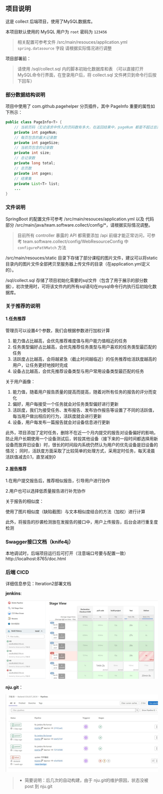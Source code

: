 ## 项目说明

这是 collect 后端项目，使用了MySQL数据库。

本项目默认使用的 MySQL 用户为 `root` 密码为 `123456`
> 相关配置可参考文件 /src/main/resouces/application.yml `spring.datasource` 字段
> 请根据实际情况进行调整

项目部署前：
> 请使用 /sql/collect.sql 内的脚本初始化数据库和表
（可以直接打开MySQL命令行界面，在登录用户后，将 collect.sql 文件拷贝到命令行后按下回车）

### 部分数据结构说明

项目中使用了 com.github.pagehelper 分页插件，其中 PageInfo 重要的属性如下所示：
```java
public class PageInfo<T> {
    // 当前页码（无论请求中传入的页码数有多大，在返回结果中，pageNum 都是不超过总页数的）
    private int pageNum;
    // 每页包含的最大记录数
    private int pageSize;
    // 当前页包含的记录数
    private int size;
    // 总记录数
    private long total;
    // 总页数
    private int pages;
    // 结果集
    private List<T> list;
    ...
}
```


### 文件说明

SpringBoot 的配置文件可参考 /src/main/resouces/application.yml 以及 代码部分 /src/main/java/team.software.collect/config/*，请根据实际情况调整。
> 目前所有 controller 暴露的 API 都需要添加 /api 前缀才能正常访问，可参考 team.software.collect/config/WebResourceConfig 中 `configurePathMatch` 方法

/src/main/resouces/static 目录下存储了部分课程的图片文件，建议可以将static目录内的图片文件全部拷贝至服务器上传文件的目录（在application.yml定义的）。

/sql/collect.sql 存储了项目初始化需要的sql文件（包含了用于展示的部分数据），初次使用时，可将该文件内的所有sql语句在mysql命令行内执行后初始化数据库。

###  关于推荐的说明
#### 1.任务推荐

管理员可以设置4个参数，我们会根据参数进行加权计算

1. 能力值占比越高，会优先推荐难度值与用户能力值相近的任务
2. 任务类型偏好占比越高，会优先推荐任务类型与用户喜欢的任务类型最匹配的任务
3. 活跃度占比越高，会将越紧急（截止时间越临近）的任务推荐给活跃度越高的用户，让任务更好地按时完成
4. 设备占比越高，会优先推荐设备类型与用户常用设备类型最匹配的任务

关于用户画像：

1. 能力值，随着用户报告质量的提高而提高，随着对所有任务的报告的评分而变化
2. 偏好，用户每接受一个任务就会对任务类型偏好进行更新
3. 活跃度，我们为接受任务、发布报告、发布协作报告等设置了不同的活跃值，每当用户做出相应的行为，活跃度就会进行更新
4. 设备，用户每发布一篇报告就会对设备信息进行更新

此外，项目添加了定时任务，删除不在近一个月内提交的报告对设备偏好的影响，
防止用户长期使用一个设备测试后，转投其他设备（接下来的一段时间都选择用新设备而放弃旧设备）时，很长的时间段内系统仍然认为用户的优先设备是旧设备的情况；
同时，活跃度方面采取了比较简单的处理方式，采用定时任务，每天凌晨活跃值减去0.1，直至减到0

#### 2.报告推荐

1.在用户提交报告后，推荐相似报告，引导用户进行协作

2.用户也可以选择低质量报告进行补充协作

关于报告的相似度：

使用了图片相似度（缺陷截图）与文本相似度结合的方法（加权）进行计算

此外，将报告的抄袭检测放在发报告的接口中，用户上传报告，后台会进行重复度检测


###  Swagger接口文档（knife4j）
本地调试时，后端项目运行后可打开（注意端口号要与配置一致）
http://localhost:8765/doc.html

### 后端 CICD
详细信息参见：Iteration2部署文档

**jenkins**:

![](img/cicd-be-02.jpg)

**nju.git**：

![](img/cicd-be-01.jpg)

> * 简要说明：后几次的自动构建，由于 nju.git的维护原因，状态没被 post 到 nju.git
